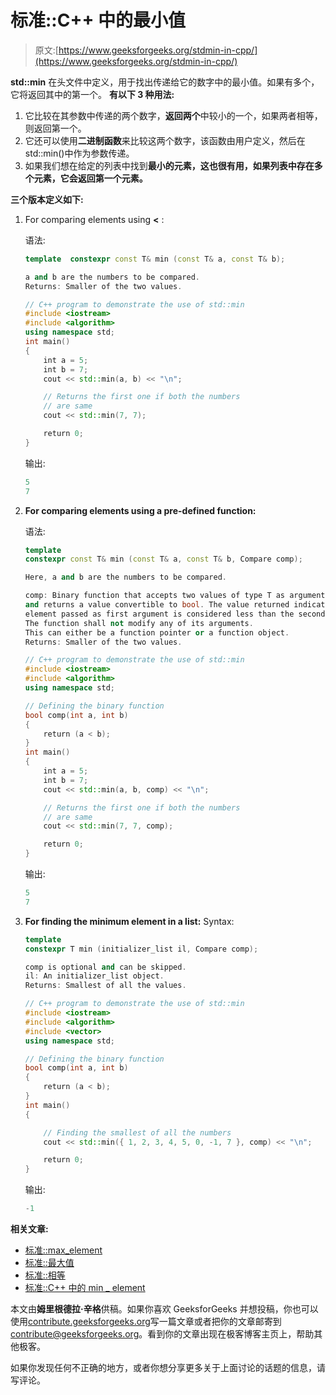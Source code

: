 # 标准::C++ 中的最小值

> 原文:[https://www.geeksforgeeks.org/stdmin-in-cpp/](https://www.geeksforgeeks.org/stdmin-in-cpp/)

**std::min** 在头文件中定义，用于找出传递给它的数字中的最小值。如果有多个，它将返回其中的第一个。
**有以下 3 种用法:**

1.  它比较在其参数中传递的两个数字，**返回两个**中较小的一个，如果两者相等，则返回第一个。
2.  它还可以使用**二进制函数**来比较这两个数字，该函数由用户定义，然后在 std::min()中作为参数传递。
3.  如果我们想在给定的列表中找到**最小的元素，这也很有用，如果列表中存在多个元素，它会返回第一个元素。**

**三个版本定义如下:**

1.  For comparing elements using **<** :

    语法:

    ```cpp
    template  constexpr const T& min (const T& a, const T& b);

    a and b are the numbers to be compared.
    Returns: Smaller of the two values.

    ```

    ```cpp
    // C++ program to demonstrate the use of std::min
    #include <iostream>
    #include <algorithm>
    using namespace std;
    int main()
    {
        int a = 5;
        int b = 7;
        cout << std::min(a, b) << "\n";

        // Returns the first one if both the numbers
        // are same
        cout << std::min(7, 7);

        return 0;
    }
    ```

    输出:

    ```cpp
    5
    7

    ```

2.  **For comparing elements using a pre-defined function:**

    语法:

    ```cpp
    template
    constexpr const T& min (const T& a, const T& b, Compare comp);

    Here, a and b are the numbers to be compared.

    comp: Binary function that accepts two values of type T as arguments,
    and returns a value convertible to bool. The value returned indicates whether the 
    element passed as first argument is considered less than the second.
    The function shall not modify any of its arguments.
    This can either be a function pointer or a function object.
    Returns: Smaller of the two values.

    ```

    ```cpp
    // C++ program to demonstrate the use of std::min
    #include <iostream>
    #include <algorithm>
    using namespace std;

    // Defining the binary function
    bool comp(int a, int b)
    {
        return (a < b);
    }
    int main()
    {
        int a = 5;
        int b = 7;
        cout << std::min(a, b, comp) << "\n";

        // Returns the first one if both the numbers
        // are same
        cout << std::min(7, 7, comp);

        return 0;
    }
    ```

    输出:

    ```cpp
    5
    7

    ```

3.  **For finding the minimum element in a list:**
    Syntax:

    ```cpp
    template 
    constexpr T min (initializer_list il, Compare comp);

    comp is optional and can be skipped.
    il: An initializer_list object.
    Returns: Smallest of all the values.

    ```

    ```cpp
    // C++ program to demonstrate the use of std::min
    #include <iostream>
    #include <algorithm>
    #include <vector>
    using namespace std;

    // Defining the binary function
    bool comp(int a, int b)
    {
        return (a < b);
    }
    int main()
    {

        // Finding the smallest of all the numbers
        cout << std::min({ 1, 2, 3, 4, 5, 0, -1, 7 }, comp) << "\n";

        return 0;
    }
    ```

    输出:

    ```cpp
    -1

    ```

**相关文章:**

*   [标准::max_element](https://www.geeksforgeeks.org/stdmax_element-in-cpp/)
*   [标准::最大值](https://www.geeksforgeeks.org/stdmax-in-cpp/)
*   [标准::相等](https://www.geeksforgeeks.org/stdequal-in-cpp/)
*   [标准::C++ 中的 min _ element](https://www.geeksforgeeks.org/stdmin_element-in-cpp/)

本文由**姆里根德拉·辛格**供稿。如果你喜欢 GeeksforGeeks 并想投稿，你也可以使用[contribute.geeksforgeeks.org](http://www.contribute.geeksforgeeks.org)写一篇文章或者把你的文章邮寄到 contribute@geeksforgeeks.org。看到你的文章出现在极客博客主页上，帮助其他极客。

如果你发现任何不正确的地方，或者你想分享更多关于上面讨论的话题的信息，请写评论。